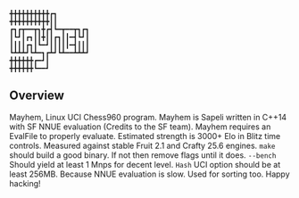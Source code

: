 ```
╋╋╋╋╋╋╋╋╋╋┏┓
╋╋╋╋╋╋╋╋╋╋┃┃
┏┓┏┳━━┳┓╋┏┫┗━┳━━┳┓┏┓
┃┗┛┃┏┓┃┃╋┃┃┏┓┃┃━┫┗┛┃
┃┃┃┃┏┓┃┗━┛┃┃┃┃┃━┫┃┃┃
┗┻┻┻┛┗┻━┓┏┻┛┗┻━━┻┻┻┛
╋╋╋╋╋╋┏━┛┃
╋╋╋╋╋╋┗━━┛
```

## Overview
Mayhem, Linux UCI Chess960 program.
Mayhem is Sapeli written in C++14 with SF NNUE evaluation (Credits to the SF team).
Mayhem requires an EvalFile to properly evaluate.
Estimated strength is 3000+ Elo in Blitz time controls. Measured against stable Fruit 2.1 and Crafty 25.6 engines.
`make` should build a good binary. If not then remove flags until it does.
`--bench` Should yield at least 1 Mnps for decent level.
`Hash` UCI option should be at least 256MB. Because NNUE evaluation is slow. Used for sorting too.
Happy hacking!
